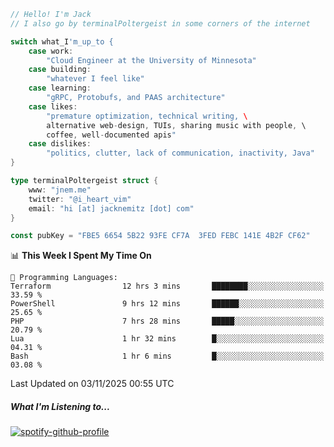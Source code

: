 ```go
// Hello! I'm Jack
// I also go by terminalPoltergeist in some corners of the internet

switch what_I'm_up_to {
    case work:
        "Cloud Engineer at the University of Minnesota"
    case building:
        "whatever I feel like"
    case learning:
        "gRPC, Protobufs, and PAAS architecture"
    case likes:
        "premature optimization, technical writing, \
        alternative web-design, TUIs, sharing music with people, \
        coffee, well-documented apis"
    case dislikes:
        "politics, clutter, lack of communication, inactivity, Java"
}

type terminalPoltergeist struct {
    www: "jnem.me"
    twitter: "@i_heart_vim"
    email: "hi [at] jacknemitz [dot] com"
}

const pubKey = "FBE5 6654 5B22 93FE CF7A  3FED FEBC 141E 4B2F CF62"
```

<!--START_SECTION:waka-->
📊 **This Week I Spent My Time On** 

```text
💬 Programming Languages: 
Terraform                12 hrs 3 mins       ████████░░░░░░░░░░░░░░░░░   33.59 % 
PowerShell               9 hrs 12 mins       ██████░░░░░░░░░░░░░░░░░░░   25.65 % 
PHP                      7 hrs 28 mins       █████░░░░░░░░░░░░░░░░░░░░   20.79 % 
Lua                      1 hr 32 mins        █░░░░░░░░░░░░░░░░░░░░░░░░   04.31 % 
Bash                     1 hr 6 mins         █░░░░░░░░░░░░░░░░░░░░░░░░   03.08 % 
```


 Last Updated on 03/11/2025 00:55 UTC
<!--END_SECTION:waka-->

##### What I'm Listening to...

[![spotify-github-profile](https://jnem.me/listening-item?maxAge=2592000)](https://jnem.me/listening)
